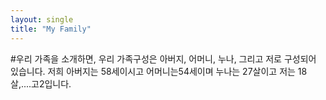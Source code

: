 ```yaml
---
layout: single
title: "My Family"
---
```


#우리 가족을 소개하면, 우리 가족구성은 아버지, 어머니, 누나, 그리고 저로 구성되어 있습니다.  저희 아버지는 58세이시고 어머니는54세이며 누나는 27살이고 저는 18살,....고2입니다.
